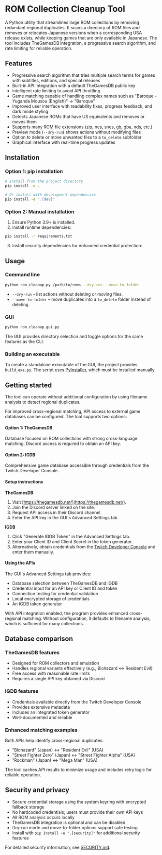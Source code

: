 # ROM Collection Cleanup Tool

A Python utility that streamlines large ROM collections by removing redundant regional duplicates. It scans a directory of ROM files and removes or relocates Japanese versions when a corresponding USA release exists, while keeping games that are only available in Japanese. The tool includes TheGamesDB integration, a progressive search algorithm, and rate limiting for reliable operation.

## Features
- Progressive search algorithm that tries multiple search terms for games with subtitles, editions, and special releases
- Built-in API integration with a default TheGamesDB public key
- Intelligent rate limiting to avoid API throttling
- Game matching capable of handling complex names such as "Baroque - Yuganda Mousou (English)" → "Baroque"
- Improved user interface with readability fixes, progress feedback, and dark mode styling
- Detects Japanese ROMs that have US equivalents and removes or moves them
- Supports many ROM file extensions (zip, nes, snes, gb, gba, nds, etc.)
- Preview mode (`--dry-run`) shows actions without modifying files
- Option to delete or move unwanted files to a `to_delete` subfolder
- Graphical interface with real-time progress updates

## Installation

### Option 1: pip installation
```bash
# Install from the project directory
pip install -e .

# Or install with development dependencies
pip install -e ".[dev]"
```

### Option 2: Manual installation
1. Ensure Python 3.9+ is installed.
2. Install runtime dependencies:

```bash
pip install -r requirements.txt
```

3. Install security dependencies for enhanced credential protection:

## Usage

### Command line

```bash
python rom_cleanup.py /path/to/roms --dry-run --move-to-folder
```

- `--dry-run` – list actions without deleting or moving files.
- `--move-to-folder` – move duplicates into a `to_delete` folder instead of deleting.

### GUI

```bash
python rom_cleanup_gui.py
```

The GUI provides directory selection and toggle options for the same features as the CLI.

### Building an executable

To create a standalone executable of the GUI, the project provides `build_exe.py`. The script uses [PyInstaller](https://www.pyinstaller.org/), which must be installed manually.

## Getting started

The tool can operate without additional configuration by using filename analysis to detect regional duplicates.

For improved cross-regional matching, API access to external game databases can be configured. The tool supports two options:

#### Option 1: TheGamesDB
Database focused on ROM collections with strong cross-language matching. Discord access is required to obtain an API key.

#### Option 2: IGDB
Comprehensive game database accessible through credentials from the Twitch Developer Console.

#### Setup instructions

**TheGamesDB**
1. Visit [https://thegamesdb.net/](https://thegamesdb.net/).
2. Join the Discord server linked on the site.
3. Request API access in their Discord channel.
4. Enter the API key in the GUI's Advanced Settings tab.

**IGDB**
1. Click "Generate IGDB Token" in the Advanced Settings tab.
2. Enter your Client ID and Client Secret in the token generator.
3. Alternatively, obtain credentials from the [Twitch Developer Console](https://dev.twitch.tv/console/apps) and enter them manually.

#### Using the APIs

The GUI's Advanced Settings tab provides:
- Database selection between TheGamesDB and IGDB
- Credential input for an API key or Client ID and token
- Connection testing for credential validation
- Local encrypted storage of credentials
- An IGDB token generator

With API integration enabled, the program provides enhanced cross-regional matching. Without configuration, it defaults to filename analysis, which is sufficient for many collections.

## Database comparison

### TheGamesDB features
- Designed for ROM collectors and emulation
- Handles regional variants effectively (e.g., Biohazard ↔ Resident Evil)
- Free access with reasonable rate limits
- Requires a single API key obtained via Discord

### IGDB features
- Credentials available directly from the Twitch Developer Console
- Provides extensive metadata
- Includes an integrated token generator
- Well-documented and reliable

### Enhanced matching examples
Both APIs help identify cross-regional duplicates:
- "Biohazard" (Japan) ↔ "Resident Evil" (USA)
- "Street Fighter Zero" (Japan) ↔ "Street Fighter Alpha" (USA)
- "Rockman" (Japan) ↔ "Mega Man" (USA)

The tool caches API results to minimize usage and includes retry logic for reliable operation.

## Security and privacy

- Secure credential storage using the system keyring with encrypted fallback storage
- No hardcoded credentials; users must provide their own API keys
- All ROM analysis occurs locally
- TheGamesDB integration is optional and can be disabled
- Dry-run mode and move-to-folder options support safe testing
- Install with `pip install -e ".[security]"` for additional security features

For detailed security information, see [SECURITY.md](SECURITY.md).


